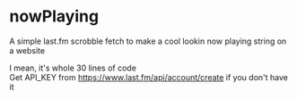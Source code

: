 # nowPlaying
A simple last.fm scrobble fetch to make a cool lookin now playing string on a website

I mean, it's whole 30 lines of code  
Get API_KEY from https://www.last.fm/api/account/create if you don't have it
